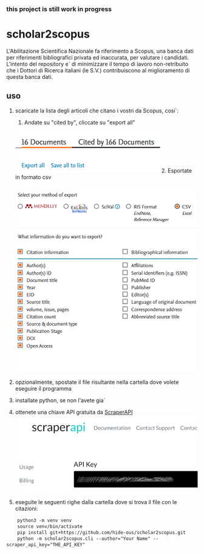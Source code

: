### this project is still work in progress

# scholar2scopus

L'Abilitazione Scientifica Nazionale fa riferimento a Scopus, una banca dati per riferimenti bibliografici privata ed inaccurata, per valutare i candidati. L'intento del repository e` di minimizzare il tempo di lavoro non-retribuito che i Dottori di Ricerca italiani (le S.V.) contribuiscono al miglioramento di questa banca dati.

## uso
1. scaricate la lista degli articoli che citano i vostri da Scopus, cosi`:
   1. Andate su "cited by", cliccate su "export all"

   ![Export link](assets/export_scopus.png)
   2. Esportate in formato csv
   
   ![Export format](assets/export_format.png)
2. opzionalmente, spostate il file risultante nella cartella dove volete eseguire il programma
3. installate python, se non l'avete gia`
4. ottenete una chiave API gratuita da [ScraperAPI](https://dashboard.scraperapi.com/signup)
   ![Scraper API](assets/scraper_api.png)
5. eseguite le seguenti righe dalla cartella dove si trova il file con le citazioni:
```shell
    python3 -m venv venv
    source venv/bin/activate
    pip install git+https://github.com/hide-ous/scholar2scopus.git
    python -m scholar2scopus.cli --author="Your Name" --scraper_api_key="THE_API_KEY"
```


